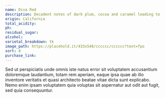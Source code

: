 ```yaml
---
name: Diva Red
description: Decadent notes of dark plum, cocoa and caramel leading to a finish accented by hints of cinnamon and chocolate-dipped strawberries.
origin: California
total_acidity:
ph:
residual_sugar:
alcohol:
varietal_breakdown: tk
image_path: https://placehold.it/433x548/cccccc/cccccc?text=fpo
sort: 8
purchase_link:
---
```


Sed ut perspiciatis unde omnis iste natus error sit voluptatem accusantium doloremque laudantium, totam rem aperiam, eaque ipsa quae ab illo inventore veritatis et quasi architecto beatae vitae dicta sunt explicabo. Nemo enim ipsam voluptatem quia voluptas sit aspernatur aut odit aut fugit, sed quia consequuntur.